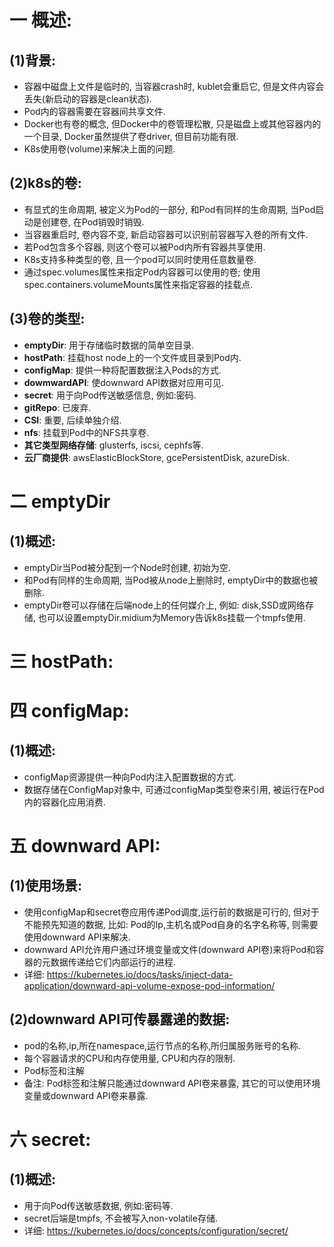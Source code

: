 # 一 概述:
## (1)背景:
- 容器中磁盘上文件是临时的, 当容器crash时, kublet会重启它, 但是文件内容会丢失(新启动的容器是clean状态).
- Pod内的容器需要在容器间共享文件.
- Docker也有卷的概念, 但Docker中的卷管理松散, 只是磁盘上或其他容器内的一个目录, Docker虽然提供了卷driver, 但目前功能有限.
- K8s使用卷(volume)来解决上面的问题.

## (2)k8s的卷:
- 有显式的生命周期, 被定义为Pod的一部分, 和Pod有同样的生命周期, 当Pod启动是创建卷, 在Pod销毁时销毁.
- 当容器重启时, 卷内容不变, 新启动容器可以识别前容器写入卷的所有文件.
- 若Pod包含多个容器, 则这个卷可以被Pod内所有容器共享使用.
- K8s支持多种类型的卷, 且一个pod可以同时使用任意数量卷.
- 通过spec.volumes属性来指定Pod内容器可以使用的卷; 使用spec.containers.volumeMounts属性来指定容器的挂载点.

## (3)卷的类型:
- **emptyDir**: 用于存储临时数据的简单空目录.
- **hostPath**: 挂载host node上的一个文件或目录到Pod内.
- **configMap**: 提供一种将配置数据注入Pods的方式.
- **dowmwardAPI**: 使downward API数据对应用可见.
- **secret**: 用于向Pod传送敏感信息, 例如:密码.
- **gitRepo**: 已废弃.
- **CSI**: 重要, 后续单独介绍.
- **nfs**: 挂载到Pod中的NFS共享卷.
- **其它类型网络存储**: glusterfs, iscsi, cephfs等.
- **云厂商提供**: awsElasticBlockStore, gcePersistentDisk, azureDisk.

# 二 emptyDir
## (1)概述:
- emptyDir当Pod被分配到一个Node时创建, 初始为空.
- 和Pod有同样的生命周期, 当Pod被从node上删除时, emptyDir中的数据也被删除.
- emptyDir卷可以存储在后端node上的任何媒介上, 例如: disk,SSD或网络存储, 也可以设置emptyDir.midium为Memory告诉k8s挂载一个tmpfs使用.

# 三 hostPath:

# 四 configMap:
## (1)概述:
- configMap资源提供一种向Pod内注入配置数据的方式.
- 数据存储在ConfigMap对象中, 可通过configMap类型卷来引用, 被运行在Pod内的容器化应用消费.

# 五 downward API:
## (1)使用场景:
- 使用configMap和secret卷应用传递Pod调度,运行前的数据是可行的, 但对于不能预先知道的数据, 比如: Pod的Ip,主机名或Pod自身的名字名称等, 则需要使用downward API来解决.
- downward API允许用户通过环境变量或文件(downward API卷)来将Pod和容器的元数据传递给它们内部运行的进程.
- 详细: https://kubernetes.io/docs/tasks/inject-data-application/downward-api-volume-expose-pod-information/

## (2)downward API可传暴露递的数据:
- pod的名称,ip,所在namespace,运行节点的名称,所归属服务账号的名称.
- 每个容器请求的CPU和内存使用量, CPU和内存的限制.
- Pod标签和注解
- 备注: Pod标签和注解只能通过downward API卷来暴露, 其它的可以使用环境变量或downward API卷来暴露.

# 六 secret:
## (1)概述:
- 用于向Pod传送敏感数据, 例如:密码等.
- secret后端是tmpfs, 不会被写入non-volatile存储.
- 详细: https://kubernetes.io/docs/concepts/configuration/secret/
